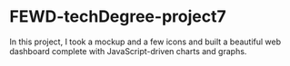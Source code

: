 # FEWD-techDegree-project7
In this project, I took a mockup and a few icons and built a beautiful web dashboard complete with JavaScript-driven charts and graphs.
